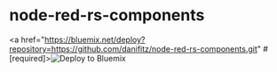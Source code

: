 # node-red-rs-components

<a href="https://bluemix.net/deploy?repository=https://github.com/danifitz/node-red-rs-components.git" # [required]><img src="https://bluemix.net/deploy/button.png" alt="Deploy to Bluemix"></a>
